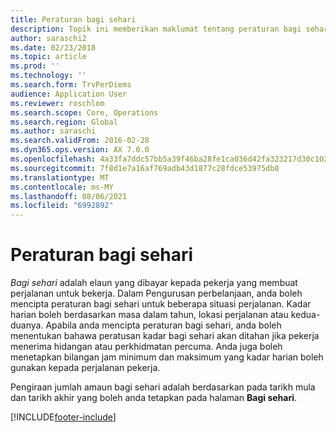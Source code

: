 ```yaml
---
title: Peraturan bagi sehari
description: Topik ini memberikan maklumat tentang peraturan bagi sehari.
author: saraschi2
ms.date: 02/23/2018
ms.topic: article
ms.prod: ''
ms.technology: ''
ms.search.form: TrvPerDiems
audience: Application User
ms.reviewer: roschlom
ms.search.scope: Core, Operations
ms.search.region: Global
ms.author: saraschi
ms.search.validFrom: 2016-02-28
ms.dyn365.ops.version: AX 7.0.0
ms.openlocfilehash: 4a33fa7ddc57bb5a39f46ba28fe1ca036d42fa323217d30c102b723439f121ff
ms.sourcegitcommit: 7f8d1e7a16af769adb43d1877c28fdce53975db8
ms.translationtype: MT
ms.contentlocale: ms-MY
ms.lasthandoff: 08/06/2021
ms.locfileid: "6992892"
---
```

# <a name="per-diem-rules"></a>Peraturan bagi sehari

*Bagi sehari* adalah elaun yang dibayar kepada pekerja yang membuat perjalanan untuk bekerja. Dalam Pengurusan perbelanjaan, anda boleh mencipta peraturan bagi sehari untuk beberapa situasi perjalanan. Kadar harian boleh berdasarkan masa dalam tahun, lokasi perjalanan atau kedua-duanya. Apabila anda mencipta peraturan bagi sehari, anda boleh menentukan bahawa peratusan kadar bagi sehari akan ditahan jika pekerja menerima hidangan atau perkhidmatan percuma. Anda juga boleh menetapkan bilangan jam minimum dan maksimum yang kadar harian boleh gunakan kepada perjalanan pekerja.

Pengiraan jumlah amaun bagi sehari adalah berdasarkan pada tarikh mula dan tarikh akhir yang boleh anda tetapkan pada halaman **Bagi sehari**.


[!INCLUDE[footer-include](../includes/footer-banner.md)]